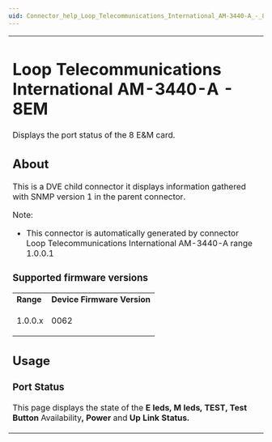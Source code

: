 ```yaml
---
uid: Connector_help_Loop_Telecommunications_International_AM-3440-A_-_8EM
---
```


<table>
<colgroup>
<col style="width: 100%" />
</colgroup>
<tbody>
<tr class="odd">
<td><h1 id="loop-telecommunications-international-am-3440-a---8em">Loop Telecommunications International AM-3440-A - 8EM</h1>
<p>Displays the port status of the 8 E&amp;M card.</p>
<h2 id="about">About</h2>
<p>This is a DVE child connector it displays information gathered with SNMP version 1 in the parent connector.</p>
<p>Note:</p>
<ul>
<li>This connector is automatically generated by connector Loop Telecommunications International AM-3440-A range 1.0.0.1</li>
</ul>
<h3 id="supported-firmware-versions">Supported firmware versions</h3>
<table>
<tbody>
<tr class="odd">
<td><strong>Range</strong></td>
<td><strong>Device Firmware Version</strong></td>
</tr>
<tr class="even">
<td>1.0.0.x</td>
<td><p>0062</p></td>
</tr>
</tbody>
</table>
<h2 id="usage">Usage</h2>
<h3 id="port-status">Port Status</h3>
<p>This page displays the state of the <strong>E leds, M leds, TEST, Test Button</strong> Availability<strong>, Power</strong> and <strong>Up Link Status.</strong></p></td>
</tr>
</tbody>
</table>
